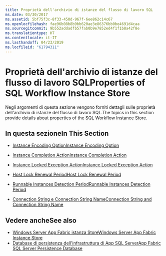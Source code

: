 ```yaml
---
title: Proprietà dell'archivio di istanze del flusso di lavoro SQL
ms.date: 03/30/2017
ms.assetid: 5bf75f3c-8f33-450d-967f-6ee862c14c67
ms.openlocfilehash: fae96b08b8b9bb620ae3e86376bb0be4691d4caa
ms.sourcegitcommit: 9b552addadfb57fab0b9e7852ed4f1f1b8a42f8e
ms.translationtype: HT
ms.contentlocale: it-IT
ms.lasthandoff: 04/23/2019
ms.locfileid: "61794311"
---
```

# <a name="properties-of-sql-workflow-instance-store"></a><span data-ttu-id="2178f-102">Proprietà dell'archivio di istanze del flusso di lavoro SQL</span><span class="sxs-lookup"><span data-stu-id="2178f-102">Properties of SQL Workflow Instance Store</span></span>
<span data-ttu-id="2178f-103">Negli argomenti di questa sezione vengono forniti dettagli sulle proprietà dell'archivio di istanze del flusso di lavoro SQL.</span><span class="sxs-lookup"><span data-stu-id="2178f-103">The topics in this section provide details about properties of the SQL Workflow Instance Store.</span></span>  
  
## <a name="in-this-section"></a><span data-ttu-id="2178f-104">In questa sezione</span><span class="sxs-lookup"><span data-stu-id="2178f-104">In This Section</span></span>  
  
- [<span data-ttu-id="2178f-105">Instance Encoding Option</span><span class="sxs-lookup"><span data-stu-id="2178f-105">Instance Encoding Option</span></span>](instance-encoding-option.md)  
  
- [<span data-ttu-id="2178f-106">Instance Completion Action</span><span class="sxs-lookup"><span data-stu-id="2178f-106">Instance Completion Action</span></span>](instance-completion-action.md)  
  
- [<span data-ttu-id="2178f-107">Instance Locked Exception Action</span><span class="sxs-lookup"><span data-stu-id="2178f-107">Instance Locked Exception Action</span></span>](instance-locked-exception-action.md)  
  
- [<span data-ttu-id="2178f-108">Host Lock Renewal Period</span><span class="sxs-lookup"><span data-stu-id="2178f-108">Host Lock Renewal Period</span></span>](host-lock-renewal-period.md)  
  
- [<span data-ttu-id="2178f-109">Runnable Instances Detection Period</span><span class="sxs-lookup"><span data-stu-id="2178f-109">Runnable Instances Detection Period</span></span>](runnable-instances-detection-period.md)  
  
- [<span data-ttu-id="2178f-110">Connection String e Connection String Name</span><span class="sxs-lookup"><span data-stu-id="2178f-110">Connection String and Connection String Name</span></span>](connection-string-and-connection-string-name.md)  
  
## <a name="see-also"></a><span data-ttu-id="2178f-111">Vedere anche</span><span class="sxs-lookup"><span data-stu-id="2178f-111">See also</span></span>

- [<span data-ttu-id="2178f-112">Windows Server App Fabric istanza Store</span><span class="sxs-lookup"><span data-stu-id="2178f-112">Windows Server App Fabric Instance Store</span></span>](https://go.microsoft.com/fwlink/?LinkId=201201)
- [<span data-ttu-id="2178f-113">Database di persistenza dell'infrastruttura di App SQL Server</span><span class="sxs-lookup"><span data-stu-id="2178f-113">App Fabric SQL Server Persistence Database</span></span>](https://go.microsoft.com/fwlink/?LinkId=201202)
